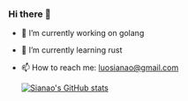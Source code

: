 ### Hi there 👋

- 🔭 I’m currently working on golang

- 🌱 I’m currently learning rust

- 📫 How to reach me: luosianao@gmail.com


  [![Sianao's GitHub stats](https://api.siamao.site/api?username=sianao)](https://siamao.cn)

